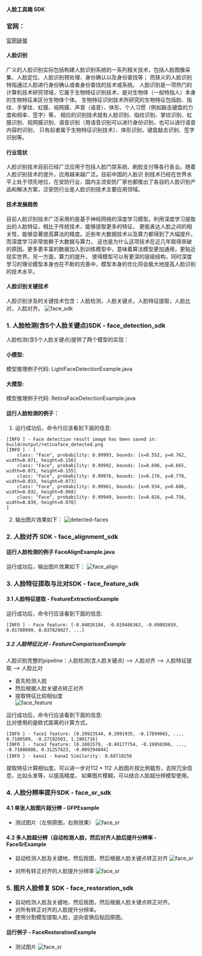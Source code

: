 #### 人脸工具箱 SDK

### 官网：
[官网链接](http://www.aias.top/)

#### 人脸识别
广义的人脸识别实际包括构建人脸识别系统的一系列相关技术，包括人脸图像采集、人脸定位、人脸识别预处理、身份确认以及身份查找等；
而狭义的人脸识别特指通过人脸进行身份确认或者身份查找的技术或系统。
人脸识别是一项热门的计算机技术研究领域，它属于生物特征识别技术，是对生物体（一般特指人）本身的生物特征来区分生物体个体。
生物特征识别技术所研究的生物特征包括脸、指纹、手掌纹、虹膜、视网膜、声音（语音）、体形、个人习惯（例如敲击键盘的力度和频率、签字）等，
相应的识别技术就有人脸识别、指纹识别、掌纹识别、虹膜识别、视网膜识别、语音识别（用语音识别可以进行身份识别，也可以进行语音内容的识别，
只有前者属于生物特征识别技术）、体形识别、键盘敲击识别、签字识别等。

#### 行业现状
人脸识别技术目前已经广泛应用于包括人脸门禁系统、刷脸支付等各行各业。随着人脸识别技术的提升，应用越来越广泛。目前中国的人脸识
别技术已经在世界水平上处于领先地位，在安防行业，国内主流安防厂家也都推出了各自的人脸识别产品和解决方案，泛安防行业是人脸识别技术主要应用领域。

#### 技术发展趋势
目前人脸识别技术广泛采用的是基于神经网络的深度学习模型。利用深度学习提取出的人脸特征，相比于传统技术，能够提取更多的特征，
更能表达人脸之间的相关性，能够显著提高算法的精度。近些年大数据技术以及算力都得到了大幅提升，而深度学习非常依赖于大数据与算力，
这也是为什么这项技术在近几年取得突破的原因。更多更丰富的数据加入到训练模型中，意味着算法模型更加通用，更贴近现实世界。另一方面，算力的提升，
使得模型可以有更深的层级结构，同时深度学习的理论模型本身也在不断的完善中，模型本身的优化将会极大地提高人脸识别的技术水平。

#### 人脸识别关键技术
人脸识别涉及的关键技术包含：人脸检测，人脸关键点，人脸特征提取，人脸比对，人脸对齐。
![face_sdk](https://aias-home.oss-cn-beijing.aliyuncs.com/AIAS/face_sdk/images/face_sdk.png)

### 1. 人脸检测(含5个人脸关键点)SDK - face_detection_sdk
人脸检测(含5个人脸关键点)提供了两个模型的实现：
#### 小模型: 
模型推理例子代码: LightFaceDetectionExample.java 

#### 大模型: 
模型推理例子代码: RetinaFaceDetectionExample.java 

#### 运行人脸检测的例子：
1. 运行成功后，命令行应该看到下面的信息:
```text
[INFO ] - Face detection result image has been saved in: build/output/retinaface_detected.png
[INFO ] - [
	class: "Face", probability: 0.99993, bounds: [x=0.552, y=0.762, width=0.071, height=0.156]
	class: "Face", probability: 0.99992, bounds: [x=0.696, y=0.665, width=0.071, height=0.155]
	class: "Face", probability: 0.99976, bounds: [x=0.176, y=0.778, width=0.033, height=0.073]
	class: "Face", probability: 0.99961, bounds: [x=0.934, y=0.686, width=0.032, height=0.068]
	class: "Face", probability: 0.99949, bounds: [x=0.026, y=0.756, width=0.039, height=0.078]
]
```
2. 输出图片效果如下：
![detected-faces](https://aias-home.oss-cn-beijing.aliyuncs.com/AIAS/face_sdk/images/retinaface_detected.png)

### 2.  人脸对齐 SDK - face_alignment_sdk
#### 运行人脸检测的例子 FaceAlignExample.java
运行成功后，输出图片效果如下：
![face_align](https://aias-home.oss-cn-beijing.aliyuncs.com/AIAS/face_sdk/images/face_align.png)

### 3.  人脸特征提取与比对SDK - face_feature_sdk
#### 3.1 人脸特征提取 - FeatureExtractionExample
运行成功后，命令行应该看到下面的信息:
```text
[INFO ] - Face feature: [-0.04026184, -0.019486362, -0.09802659, 0.01700999, 0.037829027, ...]
```

##### 3.2 人脸特征比对 - FeatureComparisonExample
人脸识别完整的pipeline：人脸检测(含人脸关键点) --> 人脸对齐 --> 人脸特征提取 --> 人脸比对
- 首先检测人脸   
- 然后根据人脸关键点转正对齐   
- 提取特征比较相似度   
![face_feature](https://aias-home.oss-cn-beijing.aliyuncs.com/AIAS/face_sdk/images/face_feature.png)

运行成功后，命令行应该看到下面的信息:  
比对使用的是欧式距离的计算方式。

```text
[INFO ] - face1 feature: [0.19923544, 0.2091935, -0.17899065, ..., 0.7100589, -0.27192503, 1.1901716]
[INFO ] - face2 feature: [0.1881579, -0.40177754, -0.19950306, ..., -0.71886086, 0.31257823, -0.009294844]
[INFO ] - kana1 - kana2 Similarity： 0.68710256
```
提取特征计算相似度。可以进一步对112 * 112 人脸图片按比例裁剪，去除冗余信息，比如头发等，以提高精度。
如果图片模糊，可以结合人脸超分辨模型使用。

### 4.  人脸分辨率提升SDK - face_sr_sdk
#### 4.1 单张人脸图片超分辨 - GFPExample
- 测试图片（左侧原图，右侧效果）
![face_sr](https://aias-home.oss-cn-beijing.aliyuncs.com/AIAS/face_sdk/images/single_face_sr.png)

#### 4.2 多人脸超分辨（自动检测人脸，然后对齐人脸后提升分辨率 - FaceSrExample
- 自动检测人脸及关键地，然后抠图，然后根据人脸关键点转正对齐
![face_sr](https://aias-home.oss-cn-beijing.aliyuncs.com/AIAS/face_sdk/images/face_det.png)

- 对所有转正对齐的人脸提升分辨率
![face_sr](https://aias-home.oss-cn-beijing.aliyuncs.com/AIAS/face_sdk/images/face_sr.png)


### 5. 图片人脸修复 SDK - face_restoration_sdk
- 自动检测人脸及关键地，然后抠图，然后根据人脸关键点转正对齐。
- 对所有转正对齐的人脸提升分辨率。
- 使用分割模型提取人脸，逆向变换后贴回原图。

#### 运行例子 - FaceRestorationExample
- 测试图片
  ![face_sr](https://aias-home.oss-cn-beijing.aliyuncs.com/AIAS/face_sdk/images/face_res.png)

